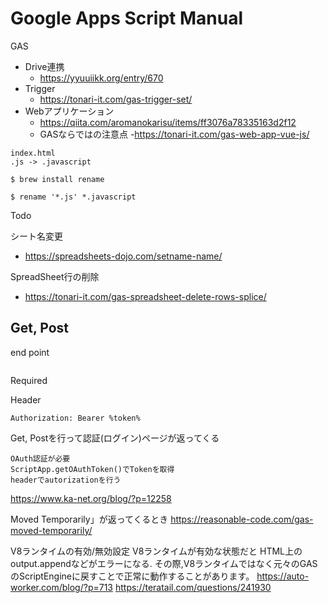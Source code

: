 # Google Apps Script Manual

GAS

- Drive連携
  - https://yyuuiikk.org/entry/670
- Trigger
  - https://tonari-it.com/gas-trigger-set/
- Webアプリケーション
  - https://qiita.com/aromanokarisu/items/ff3076a78335163d2f12
  - GASならではの注意点
    -https://tonari-it.com/gas-web-app-vue-js/

```
index.html
.js -> .javascript

$ brew install rename

$ rename '*.js' *.javascript
```


Todo

シート名変更
- https://spreadsheets-dojo.com/setname-name/

SpreadSheet行の削除
- https://tonari-it.com/gas-spreadsheet-delete-rows-splice/

## Get, Post

end point
```

```

Required

Header
```
Authorization: Bearer %token%
```

Get, Postを行って認証(ログイン)ページが返ってくる
```
OAuth認証が必要
ScriptApp.getOAuthToken()でTokenを取得
headerでautorizationを行う
```
https://www.ka-net.org/blog/?p=12258


Moved Temporarily」が返ってくるとき
https://reasonable-code.com/gas-moved-temporarily/

V8ランタイムの有効/無効設定
V8ランタイムが有効な状態だと HTML上のoutput.appendなどがエラーになる.
その際,V8ランタイムではなく元々のGASのScriptEngineに戻すことで正常に動作することがあります。
https://auto-worker.com/blog/?p=713
https://teratail.com/questions/241930
